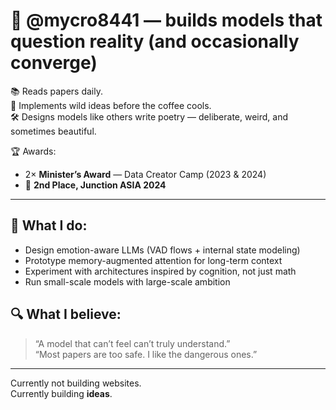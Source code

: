 # 🧠 @mycro8441 — builds models that question reality (and occasionally converge)

📚 Reads papers daily.  
🧪 Implements wild ideas before the coffee cools.  
🛠 Designs models like others write poetry — deliberate, weird, and sometimes beautiful.

🏆 Awards:  
- 2× **Minister’s Award** — Data Creator Camp (2023 & 2024)  
- 🥈 **2nd Place, Junction ASIA 2024**

---

## 🧬 What I do:
- Design emotion-aware LLMs (VAD flows + internal state modeling)  
- Prototype memory-augmented attention for long-term context  
- Experiment with architectures inspired by cognition, not just math  
- Run small-scale models with large-scale ambition

## 🔍 What I believe:
> “A model that can’t feel can’t truly understand.”  
> “Most papers are too safe. I like the dangerous ones.”

---

Currently not building websites.  
Currently building **ideas**.

<!---
mycro8441/mycro8441 is a ✨ special ✨ repository because its `README.md` (this file) appears on your GitHub profile.
You can click the Preview link to take a look at your changes.
--->

